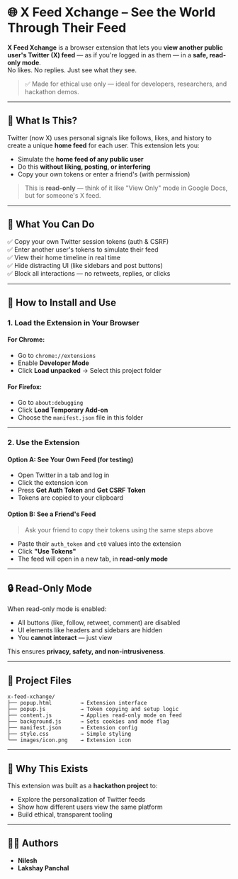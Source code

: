 # 🌐 X Feed Xchange – See the World Through Their Feed

**X Feed Xchange** is a browser extension that lets you **view another public user's Twitter (X) feed** — as if you're logged in as them — in a **safe, read-only mode**.  
No likes. No replies. Just see what they see.

> ✅ Made for ethical use only — ideal for developers, researchers, and hackathon demos.

---

## 🧐 What Is This?

Twitter (now X) uses personal signals like follows, likes, and history to create a unique **home feed** for each user. This extension lets you:

- Simulate the **home feed of any public user**
- Do this **without liking, posting, or interfering**
- Copy your own tokens or enter a friend's (with permission)

> This is **read-only** — think of it like "View Only" mode in Google Docs, but for someone's X feed.

---

## 🔧 What You Can Do

✅ Copy your own Twitter session tokens (auth & CSRF)  
✅ Enter another user's tokens to simulate their feed  
✅ View their home timeline in real time  
✅ Hide distracting UI (like sidebars and post buttons)  
✅ Block all interactions — no retweets, replies, or clicks

---



## 🚀 How to Install and Use

### 1. Load the Extension in Your Browser

#### For Chrome:
- Go to `chrome://extensions`
- Enable **Developer Mode**
- Click **Load unpacked** → Select this project folder

#### For Firefox:
- Go to `about:debugging`
- Click **Load Temporary Add-on**
- Choose the `manifest.json` file in this folder

---

### 2. Use the Extension

#### Option A: See Your Own Feed (for testing)
- Open Twitter in a tab and log in
- Click the extension icon
- Press **Get Auth Token** and **Get CSRF Token**
- Tokens are copied to your clipboard

#### Option B: See a Friend's Feed
> Ask your friend to copy their tokens using the same steps above

- Paste their `auth_token` and `ct0` values into the extension
- Click **"Use Tokens"**
- The feed will open in a new tab, in **read-only mode**

---

## 🔒 Read-Only Mode

When read-only mode is enabled:
- All buttons (like, follow, retweet, comment) are disabled
- UI elements like headers and sidebars are hidden
- You **cannot interact** — just view

This ensures **privacy, safety, and non-intrusiveness**.

---

## 📁 Project Files

```
x-feed-xchange/
├── popup.html         → Extension interface
├── popup.js           → Token copying and setup logic
├── content.js         → Applies read-only mode on feed
├── background.js      → Sets cookies and mode flag
├── manifest.json      → Extension config
├── style.css          → Simple styling
└── images/icon.png    → Extension icon
```

---

## 🧠 Why This Exists

This extension was built as a **hackathon project** to:
- Explore the personalization of Twitter feeds
- Show how different users view the same platform
- Build ethical, transparent tooling


---

## 👨‍💻 Authors

- **Nilesh**
- **Lakshay Panchal**


